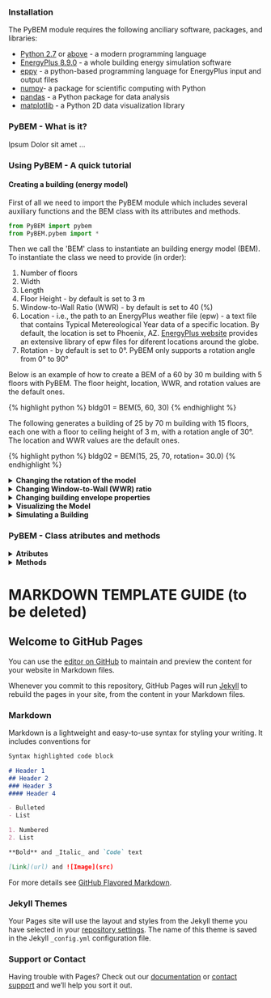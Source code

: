 ### Installation
The PyBEM module requires the following anciliary software, packages, and libraries:
  - [Python 2.7](https://www.python.org/downloads/release/python-2713/) or [above](https://www.python.org/downloads/release/python-373/) - a modern programming language
  - [EnergyPlus 8.9.0](https://github.com/NREL/EnergyPlus/releases/tag/v8.9.0) - a whole building energy simulation software
  - [eppy](https://eppy.readthedocs.io/en/latest/installation.html) - a python-based programming language for EnergyPlus input and output files
  - [numpy](https://www.numpy.org/)- a package for scientific computing with Python 
  - [pandas](https://pandas.pydata.org/) - a Python package for data analysis 
  - [matplotlib](https://matplotlib.org/users/installing.html) - a Python 2D data visualization library

### PyBEM - What is it?
  Ipsum Dolor sit amet ...

### Using PyBEM - A quick tutorial
#### Creating a building (energy model)
First of all we need to import the PyBEM module which includes several auxiliary functions and the BEM class with its attributes and methods.
  
  ```python
  from PyBEM import pybem
  from PyBEM.pybem import *
  ```
  
  Then we call the 'BEM' class to instantiate an building energy model (BEM). To instantiate the class we need to provide (in order): 
  1. Number of floors
  2. Width
  3. Length
  4. Floor Height - by default is set to 3 m
  5. Window-to-Wall Ratio (WWR) - by default is set to 40 (%)
  6. Location - i.e., the path to an EnergyPlus weather file (epw) - a text file that contains Typical Metereological Year data of a specific location. By default, the location is set to Phoenix, AZ. [EnergyPlus website](https://energyplus.net/weather) provides an extensive library of epw files for diferent locations around the globe.
  7. Rotation - by default is set to 0&deg;. PyBEM only supports a rotation angle from 0&deg; to 90&deg; 
  
  Below is an example of how to create a BEM of a 60 by 30 m building with 5 floors with PyBEM. The floor height, location, WWR, and rotation values are the default ones.
  
  {% highlight python %}
  bldg01 = BEM(5, 60, 30)
  {% endhighlight %}
  
  The following generates a building of 25 by 70 m building with 15 floors, each one with a floor to ceiling height of 3 m, with a rotation angle of 30&deg;. The location and WWR values are the default ones.
 
  {% highlight python %}
  bldg02 = BEM(15, 25, 70, rotation= 30.0)
  {% endhighlight %}
  
</details>

<details> 
  <summary> <b> Changing the rotation of the model </b> </summary>
  After instantiating an energy model by using the BEM class, PyBEM allows to change several object properties such as the rotation of the building. PyBEM only allows to rotate the building model in a continuous range from 0&deg; to 90&deg;. However, due to the rectangular plan shape of the models produced by PyBEM, this ranges allows the simulation of any possible exposure scheme of a shoe box energy model. By default the rotation angle is 0&deg;. Because the original facades can assume different exposures/orientations, PyBEM labels each facade as shown in Figure 1 (below):
  
  - to do - insert Figure 1
  
  To change the rotation (and consequently the orientation) of an already instantiated model, we should use the _changeRotation_ method in the object. This method receives a rotation angles in degrees (float or integer). Below is an example to rotate the instance **bldg01** generated in the previous section.
  
  {% highlight python %}
  bldg01.changeRotation(45)
  {% endhighlight %}
  
</details>


<details> 
  <summary> <b> Changing Window-to-Wall (WWR) ratio </b> </summary>
  
  Content coming soon.
</details>

<details> 
  <summary> <b> Changing building envelope properties </b> </summary>
  
  Content coming soon.
</details>

<details> 
  <summary> <b> Visualizing the Model </b> </summary>
  
  Content coming soon.
</details>


<details> 
  <summary> <b> Simulating a Building </b> </summary>
  
  Content coming soon.
  
</details>

### 

### PyBEM - Class atributes and methods
<details> 
  <summary> <b> Atributes </b> </summary>
  
  Content coming soon.
</details>

<details> 
  <summary> <b> Methods </b> </summary>
  
  Content coming soon.
</details>

# MARKDOWN TEMPLATE GUIDE (to be deleted)
## Welcome to GitHub Pages

You can use the [editor on GitHub](https://github.com/luissds82/buildingenergymodeler.github.io/edit/master/README.md) to maintain and preview the content for your website in Markdown files.

Whenever you commit to this repository, GitHub Pages will run [Jekyll](https://jekyllrb.com/) to rebuild the pages in your site, from the content in your Markdown files.

### Markdown

Markdown is a lightweight and easy-to-use syntax for styling your writing. It includes conventions for

```markdown
Syntax highlighted code block

# Header 1
## Header 2
### Header 3
#### Header 4

- Bulleted
- List

1. Numbered
2. List

**Bold** and _Italic_ and `Code` text

[Link](url) and ![Image](src)
```

For more details see [GitHub Flavored Markdown](https://guides.github.com/features/mastering-markdown/).

### Jekyll Themes

Your Pages site will use the layout and styles from the Jekyll theme you have selected in your [repository settings](https://github.com/luissds82/buildingenergymodeler.github.io/settings). The name of this theme is saved in the Jekyll `_config.yml` configuration file.

### Support or Contact

Having trouble with Pages? Check out our [documentation](https://help.github.com/categories/github-pages-basics/) or [contact support](https://github.com/contact) and we’ll help you sort it out.
